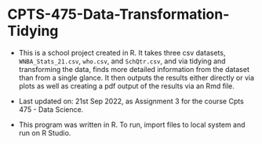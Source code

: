 # CPTS-475-Data-Transformation-Tidying

* This is a school project created in R. It takes three csv datasets, `WNBA_Stats_21.csv`, `who.csv`, and `SchQtr.csv`, and via tidying and transforming the data, finds more detailed information from the dataset than from a single glance. It then outputs the results either directly or via plots as well as creating a pdf output of the results via an Rmd file.

* Last updated on: 21st Sep 2022, as Assignment 3 for the course Cpts 475 - Data Science.

* This program was written in R. To run, import files to local system and run on R Studio.
